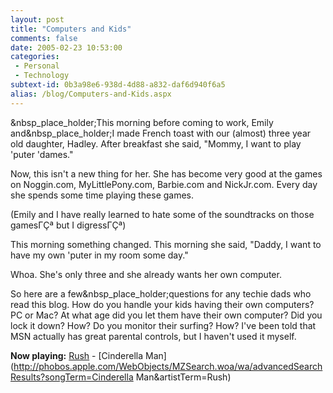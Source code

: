 ```yaml
---
layout: post
title: "Computers and Kids"
comments: false
date: 2005-02-23 10:53:00
categories:
 - Personal
 - Technology
subtext-id: 0b3a98e6-938d-4d88-a832-daf6d940f6a5
alias: /blog/Computers-and-Kids.aspx
---
```



&nbsp_place_holder;This morning before coming to work, Emily and&nbsp_place_holder;I made French toast with our (almost) three year old daughter, Hadley. After breakfast she said, "Mommy, I want to play 'puter 'dames."

Now, this isn't a new thing for her. She has become very good at the games on Noggin.com, MyLittlePony.com, Barbie.com and NickJr.com. Every day she spends some time playing these games. 

(Emily and I have really learned to hate some of the soundtracks on those gamesΓÇª but I digressΓÇª)

This morning something changed. This morning she said, "Daddy, I want to have my own 'puter in my room some day."

Whoa. She's only three and she already wants her own computer.

So here are a few&nbsp_place_holder;questions for any techie dads who read this blog. How do you handle your kids having their own computers? PC or Mac? At what age did you let them have their own computer? Did you lock it down? How? Do you monitor their surfing? How? I've been told that MSN actually has great parental controls, but I haven't used it myself.

**Now playing:** [Rush](http://phobos.apple.com/WebObjects/MZSearch.woa/wa/advancedSearchResults?artistTerm=Rush) - [Cinderella Man](http://phobos.apple.com/WebObjects/MZSearch.woa/wa/advancedSearchResults?songTerm=Cinderella Man&artistTerm=Rush)
